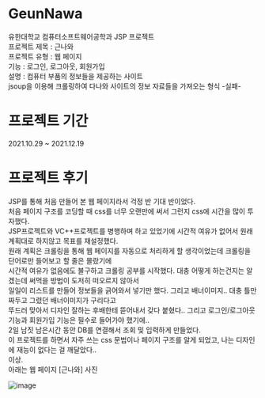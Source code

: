 # GeunNawa
유한대학교 컴퓨터소프트웨어공학과 JSP 프로젝트  
프로젝트 제목 : 근나와  
프로젝트 유형 : 웹 페이지  
기능 : 로그인, 로그아웃, 회원가입  
설명 : 컴퓨터 부품의 정보들을 제공하는 사이트  
jsoup을 이용해 크롤링하여 다나와 사이트의 정보 자료들을 가져오는 형식 -실패-  

# 프로젝트 기간  
2021.10.29 ~ 2021.12.19  
  
# 프로젝트 후기  
JSP를 통해 처음 만들어 본 웹 페이지라서 걱정 반 기대 반이었다.  
처음 페이지 구조를 코딩할 때 css를 너무 오랜만에 써서 그런지 css에 시간을 많이 투자했다.  
JSP프로젝트와 VC++프로젝트를 병행하며 하고 있었기에 시간적 여유가 없어서 원래 계획대로 하지않고 목표를 재설정했다.  
원래 계획은 크롤링을 통해 웹 페이지를 자동으로 처리하게 할 생각이었는데 크롤링을 단어로만 들어보고 할 줄은 몰랐기에  
시간적 여유가 없음에도 불구하고 크롤링 공부를 시작했다. 대충 어떻게 하는건지는 알겠는데 써먹을 방법이 도저히 떠오르지 않아서  
일일이 리스트를 만들어 정보들을 긁어와서 넣기만 했다. 그리고 배너이미지.. 대충 틀만 짜두고 그렸던 배너이미지가 구리다고  
뚜드러 맞아서 디자인 잘하는 후배한테 뜯어내서 갖다 붙혔다.. 그리고 로그인/로그아웃 기능과 회원가입 기능은 필수로 들어가야 했기에..  
2일 남짓 남은시간 동안 DB를 연결해서 조회 및 입력하게 만들었다.  
이 프로젝트를 하면서 자주 쓰는 css 문법이나 페이지 구조를 알게 되었고, 나는 디자인에 재능이 없다는 걸 깨달았다..  
이상.  
아래는 웹 페이지 [근나와] 사진  
  
  
![image](https://user-images.githubusercontent.com/67493361/147413062-a6d775b5-30b7-4c4e-b317-3f0b662ed1ed.png)
